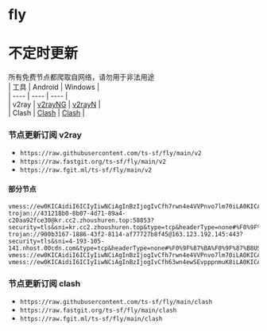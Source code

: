 # fly
# 不定时更新
所有免费节点都爬取自网络，请勿用于非法用途  
|  工具  | Android  | Windows  |  
|  ----  | ----   | ----  |  
| v2ray  | [v2rayNG](https://github.com/2dust/v2rayNG/releases) | [v2rayN](https://github.com/2dust/v2rayN/releases) |  
| Clash  | [Clash](https://github.com/Kr328/ClashForAndroid/releases) | [Clash](https://github.com/Fndroid/clash_for_windows_pkg/releases) | 
  
### 节点更新订阅  v2ray
- `https://raw.githubusercontent.com/ts-sf/fly/main/v2`  
- `https://raw.fastgit.org/ts-sf/fly/main/v2`  
- `https://raw.fgit.ml/ts-sf/fly/main/v2`  
#### 部分节点  
``` 
vmess://ew0KICAidiI6ICIyIiwNCiAgInBzIjogIvCfh7rwn4e4VVPnvo7lm70iLA0KICAiYWRkIjogInVzYmxvZy4xMTQ1MTQ3ODIueHl6IiwNCiAgInBvcnQiOiAiMjA1MiIsDQogICJpZCI6ICI0ZmQ1YjIzNS1mNTljLTNmOWQtYjkxZi1mMmNkNTBmZjJkM2IiLA0KICAiYWlkIjogIjAiLA0KICAic2N5IjogImF1dG8iLA0KICAibmV0IjogIndzIiwNCiAgInR5cGUiOiAibm9uZSIsDQogICJob3N0IjogIiIsDQogICJwYXRoIjogIi9tdHJ5amhpYW9ncnMiLA0KICAidGxzIjogIiIsDQogICJzbmkiOiAiIiwNCiAgImFscG4iOiAiIiwNCiAgImZwIjogIiINCn0=
trojan://431218b0-8b07-4d71-89a4-c20aa92fce30@kr.cc2.zhoushuren.top:58853?security=tls&sni=kr.cc2.zhoushuren.top&type=tcp&headerType=none#%F0%9F%87%B0%F0%9F%87%B7KR%E9%9F%A9%E5%9B%BD
trojan://900b3167-1886-43f2-8114-af77727b8f45@163.123.192.145:443?security=tls&sni=4-193-105-141.nhost.00cdn.com&type=tcp&headerType=none#%F0%9F%87%BA%F0%9F%87%B8US%E7%BE%8E%E5%9B%BD
vmess://ew0KICAidiI6ICIyIiwNCiAgInBzIjogIvCfh7rwn4e4VVPnvo7lm70iLA0KICAiYWRkIjogImRvd25sb2FkdmlwLmNmZCIsDQogICJwb3J0IjogIjQ0MyIsDQogICJpZCI6ICJmZGMxOTg4Yi0yZTQ5LTQ4M2YtOWEwZC03NTJkYzgyOTQwODQiLA0KICAiYWlkIjogIjAiLA0KICAic2N5IjogImF1dG8iLA0KICAibmV0IjogIndzIiwNCiAgInR5cGUiOiAibm9uZSIsDQogICJob3N0IjogInVzNC5kampjLnNicyIsDQogICJwYXRoIjogIi9kampjL3VzNCIsDQogICJ0bHMiOiAidGxzIiwNCiAgInNuaSI6ICIiLA0KICAiYWxwbiI6ICIiDQp9
vmess://ew0KICAidiI6ICIyIiwNCiAgInBzIjogIvCfh63wn4ewSEvpppnmuK8iLA0KICAiYWRkIjogIjE4LjE2Ni4yMTAuMTkxIiwNCiAgInBvcnQiOiAiMzUxODUiLA0KICAiaWQiOiAiOGEyODVjYTYtODhiOS00MzNlLWUwODYtMWIwN2I4ZWYzOTVkIiwNCiAgImFpZCI6ICIwIiwNCiAgInNjeSI6ICJhdXRvIiwNCiAgIm5ldCI6ICJ0Y3AiLA0KICAidHlwZSI6ICJub25lIiwNCiAgImhvc3QiOiAidmpwMS4wYmFkLmNvbSIsDQogICJwYXRoIjogIi9jaGF0IiwNCiAgInRscyI6ICIiLA0KICAic25pIjogIiIsDQogICJhbHBuIjogIiIsDQogICJmcCI6ICIiDQp9
```
### 节点更新订阅  clash
- `https://raw.githubusercontent.com/ts-sf/fly/main/clash`  
- `https://raw.fastgit.org/ts-sf/fly/main/clash`  
- `https://raw.fgit.ml/ts-sf/fly/main/clash`  
